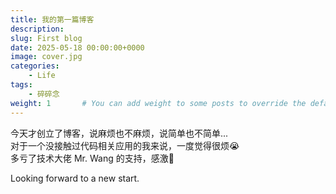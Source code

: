 ```yaml
---
title: 我的第一篇博客
description:
slug: First blog
date: 2025-05-18 00:00:00+0000
image: cover.jpg
categories:
    - Life
tags:
    - 碎碎念
weight: 1       # You can add weight to some posts to override the default sorting (date descending)
---
```


今天才创立了博客，说麻烦也不麻烦，说简单也不简单...  
对于一个没接触过代码相关应用的我来说，一度觉得很烦😭  
多亏了技术大佬 Mr. Wang 的支持，感激🌸  

Looking forward to a new start.  
